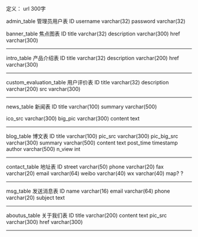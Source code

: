 
定义：
url             300字


admin_table                 管理员用户表
ID
username           varchar(32)
password           varchar(32)



banner_table                焦点图表
ID
title              varchar(32)
description        varchar(300)
href               varchar(300)

------------------------------------------------------------

intro_table                 产品介绍表 
ID
title              varchar(32)
description        varchar(200)
href               varchar(300)

------------------------------------------------------------

custom_evaluation_table     用户评价表
ID
title              varchar(32)
description        varchar(200)
src                varchar(300)

------------------------------------------------------------

news_table                  新闻表
ID
title              varchar(100)
summary            varchar(500)
<!-- href               varchar(300) -->
ico_src           varchar(300)
big_pic            varchar(300)
content            text

------------------------------------------------------------

blog_table                  博文表
ID
title              varchar(100)
pic_src            varchar(300)
pic_big_src        varchar(300)
summary            varchar(500)
content            text
post_time          timestamp
author             varchar(500)
n_view             int

------------------------------------------------------------

contact_table               地址表
ID
street             varchar(50)
phone              varchar(20)
fax                varchar(20)
email              varchar(64)
weibo              varchar(40)
wx                 varchar(40)
map?               ?

------------------------------------------------------------

msg_table                   发送消息表
ID
name               varchar(16)
email              varchar(64)
phone              varchar(20)
subject            text

------------------------------------------------------------

aboutus_table               关于我们表
ID
title              varchar(200)
content            text
pic_src            varchar(300)
href               varchar(300)


------------------------------------------------------------


